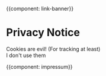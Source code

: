 {{component: link-banner}}
<div class="main_body">
    <!--Content-->
    <h1>Privacy Notice</h1>
    <p>
        Cookies are evil! (For tracking at least)<br> 
        I don't use them
    </p>

{{component: impressum}}
</div>